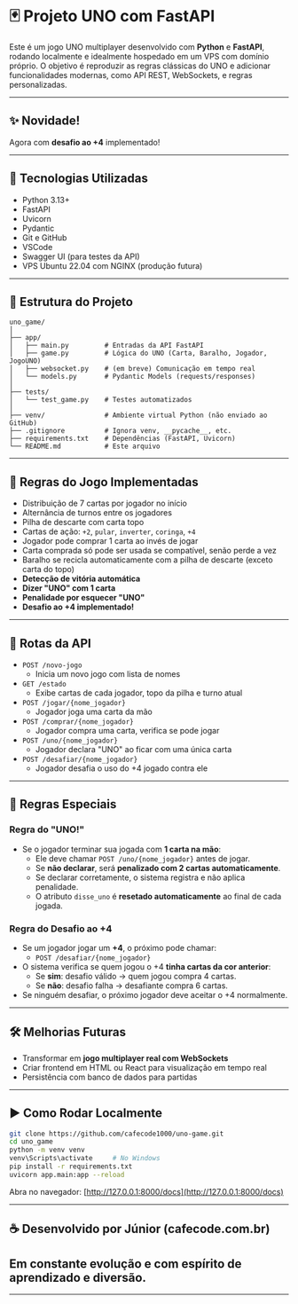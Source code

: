 # 🃏 Projeto UNO com FastAPI

Este é um jogo UNO multiplayer desenvolvido com **Python** e **FastAPI**, rodando localmente e idealmente hospedado em um VPS com domínio próprio. O objetivo é reproduzir as regras clássicas do UNO e adicionar funcionalidades modernas, como API REST, WebSockets, e regras personalizadas.

---

## ✨ Novidade!
Agora com **desafio ao +4** implementado!

---

## 🚀 Tecnologias Utilizadas

- Python 3.13+
- FastAPI
- Uvicorn
- Pydantic
- Git e GitHub
- VSCode
- Swagger UI (para testes da API)
- VPS Ubuntu 22.04 com NGINX (produção futura)

---

## 📁 Estrutura do Projeto

```
uno_game/
│
├── app/
│   ├── main.py         # Entradas da API FastAPI
│   ├── game.py         # Lógica do UNO (Carta, Baralho, Jogador, JogoUNO)
│   ├── websocket.py    # (em breve) Comunicação em tempo real
│   └── models.py       # Pydantic Models (requests/responses)
│
├── tests/
│   └── test_game.py    # Testes automatizados
│
├── venv/               # Ambiente virtual Python (não enviado ao GitHub)
├── .gitignore          # Ignora venv, __pycache__, etc.
├── requirements.txt    # Dependências (FastAPI, Uvicorn)
└── README.md           # Este arquivo
```

---

## 🧠 Regras do Jogo Implementadas

- Distribuição de 7 cartas por jogador no início
- Alternância de turnos entre os jogadores
- Pilha de descarte com carta topo
- Cartas de ação: `+2`, `pular`, `inverter`, `coringa`, `+4`
- Jogador pode comprar 1 carta ao invés de jogar
- Carta comprada só pode ser usada se compatível, senão perde a vez
- Baralho se recicla automaticamente com a pilha de descarte (exceto carta do topo)
- **Detecção de vitória automática**
- **Dizer "UNO" com 1 carta**
- **Penalidade por esquecer "UNO"**
- **Desafio ao +4 implementado!**

---

## 📡 Rotas da API

- `POST /novo-jogo`
  - Inicia um novo jogo com lista de nomes
- `GET /estado`
  - Exibe cartas de cada jogador, topo da pilha e turno atual
- `POST /jogar/{nome_jogador}`
  - Jogador joga uma carta da mão
- `POST /comprar/{nome_jogador}`
  - Jogador compra uma carta, verifica se pode jogar
- `POST /uno/{nome_jogador}`
  - Jogador declara "UNO" ao ficar com uma única carta
- `POST /desafiar/{nome_jogador}`
  - Jogador desafia o uso do +4 jogado contra ele

---

## 🎯 Regras Especiais

### Regra do "UNO!"

- Se o jogador terminar sua jogada com **1 carta na mão**:
  - Ele deve chamar `POST /uno/{nome_jogador}` antes de jogar.
  - Se **não declarar**, será **penalizado com 2 cartas automaticamente**.
  - Se declarar corretamente, o sistema registra e não aplica penalidade.
  - O atributo `disse_uno` é **resetado automaticamente** ao final de cada jogada.

### Regra do Desafio ao +4

- Se um jogador jogar um **+4**, o próximo pode chamar:
  - `POST /desafiar/{nome_jogador}`
- O sistema verifica se quem jogou o +4 **tinha cartas da cor anterior**:
  - Se **sim**: desafio válido → quem jogou compra 4 cartas.
  - Se **não**: desafio falha → desafiante compra 6 cartas.
- Se ninguém desafiar, o próximo jogador deve aceitar o +4 normalmente.

---

## 🛠️ Melhorias Futuras

- Transformar em **jogo multiplayer real com WebSockets**
- Criar frontend em HTML ou React para visualização em tempo real
- Persistência com banco de dados para partidas

---

## ▶️ Como Rodar Localmente

```bash
git clone https://github.com/cafecode1000/uno-game.git
cd uno_game
python -m venv venv
venv\Scripts\activate     # No Windows
pip install -r requirements.txt
uvicorn app.main:app --reload
```

Abra no navegador: [http://127.0.0.1:8000/docs](http://127.0.0.1:8000/docs)

---

## ☕ Desenvolvido por Júnior (cafecode.com.br)

Em constante evolução e com espírito de aprendizado e diversão.
---
---